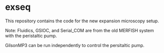 # exseq
This repository contains the code for the new expansion microscopy setup.

Note: Fluidics, GSIOC, and Serial_COM are from the old MERFISH system with the peristaltic pump.

GilsonMP3 can be run independently to control the persitaltic pump.
